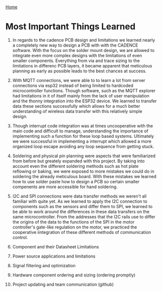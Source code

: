 [Home](/index.md)

# **Most Important Things Learned**

1. In regards to the cadence PCB design and limitations we learned nearly a completely new way to design a PCB with with the CADENCE software. With the focus on the solder mount design, we are allowed to integrate even more complex designs with the limitations of even smaller components. Everything from via and trace sizing to the limitations in differenc PCB layers, it became apparent that meticulous planning as early as possible leads to the best chances at success.
   
2. With MQTT connections, we were able to to learn a lot from server connections via esp32 instead of being limited to hardcoded microcontroller functions. Though software, such as the MQTT explorer had limitations in it of itself mainly from the lack of user manipulation and the thonny integration into the ESP32 device. We learned to transfer data these sections successfully which allows for a much better understanding of wireless data transfer with this relatively simple design.
    
 
3.  Though interrupt code integration was at times uncooperative with the main code and difficult to manage, understanding the importance of implementing such a function for these loop based systems. Ultimately we were successful in implementing a interrupt which allowed a more organized loop escape avoiding any loop sequence from getting stuck.
  
4. Soldering and physical pin planning were aspects that were familiarized from before but greately expanded with this project. By taking into account even the different soldering methods such as hot plate reflowing or baking, we were exposed to more mistakes we could do in soldering the already meticulous board. With these mistakes we learned how to use solder paste how to design a PCB so certain smaller compenents are more accessible for hand soldering.

5. I2C and SPI connections were data transfer methods we weren't all familiar with quite yet. As we learned to apply the I2C connection to components such as the sensors and differ them to SPI, we learned to be able to work around the differences in these data transfers on the same microcontroller. From the addresses that the I2C rails use to differ the origins of the data to the functions of the SPI in the motor controller's gate-like regulation on the motor, we practiced the cooperative iintegration of these different methods of communication control.

6. Component and their Datasheet Limitations 


7. Power source applications and limitations


8. Signal filtering and optimization


9. Hardware component ordering and sizing (ordering promptly)


10. Project updating and team communication (github)

    

